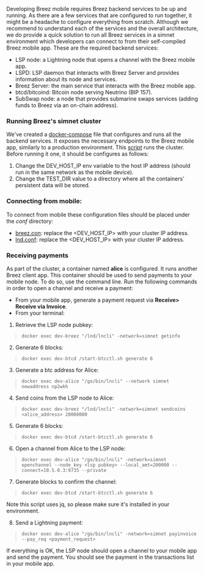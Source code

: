 Developing Breez mobile requires Breez backend services to be up and running. As there are a few services that are configured to run together, it might be a headache to configure everything from scratch. Although we recommend to understand each of the services and the overall architecture, we do provide a quick solution to run all Breez services in a simnet environment which developers can connect to from their self-compiled Breez mobile app.
These are the required backend services:
* LSP node: a Lightning node that opens a channel with the Breez mobile app.
* LSPD: LSP daemon that interacts with Breez Server and provides information about its node and services.
* Breez Server: the main service that interacts with the Breez mobile app.
* btcd/bitcoind: Bitcoin node serving Neutrino (BIP 157).
* SubSwap node: a node that provides submarine swaps services (adding funds to Breez via an on-chain address).

### Running Breez's simnet cluster
We've created a [docker-compose](https://github.com/breez/breez/blob/master/docker/dev-simnet.yml) file that configures and runs all the backend services. It exposes the necessary endpoints to the Breez mobile app, similarly to a production environment.
This [script](https://github.com/breez/breez/blob/master/docker/start-dev-env.sh) runs the cluster. Before running it one, it should be configures as follows:
1. Change the DEV_HOST_IP env variable to the host IP address (should run in the same network as the mobile device).
2. Change the TEST_DIR value to a directory where all the containers' persistent data will be stored.

### Connecting from mobile:
To connect from mobile these configuration files should be placed under the _conf_ directory:
* [breez.con](https://github.com/breez/breezmobile/blob/master/conf/simnet/breez.conf): replace the <DEV_HOST_IP> with your cluster IP address.
* [lnd.conf](https://github.com/breez/breezmobile/blob/master/conf/simnet/lnd.conf): replace the <DEV_HOST_IP> with your cluster IP address.

### Receiving payments
As part of the cluster, a container named **alice** is configured. It runs another Breez client app. This container should be used to send payments to your mobile node. To do so, use the command line.
Run the following commands in order to open a channel and receive a payment:
* From your mobile app, generate a payment request via **Receive> Receive via Invoice**.
* From your terminal:
1. Retrieve the LSP node pubkey: 
> `docker exec dev-breez "/lnd/lncli" -network=simnet getinfo`
2. Generate 6 blocks: 
> `docker exec dev-btcd /start-btcctl.sh generate 6`
3. Generate a btc address for Alice: 
> `docker exec dev-alice "/go/bin/lncli" --network simnet newaddress np2wkh`
4. Send coins from the LSP node to Alice: 
>`docker exec dev-breez "/lnd/lncli" -network=simnet sendcoins <alice_address> 20000000`
5. Generate 6 blocks: 
> `docker exec dev-btcd /start-btcctl.sh generate 6`
6. Open a channel from Alice to the LSP node: 
>`docker exec dev-alice "/go/bin/lncli" -network=simnet openchannel --node_key <lsp pubkey> --local_amt=200000 --connect=10.5.0.3:9735 --private`
7. Generate blocks to confirm the channel: 
>`docker exec dev-btcd /start-btcctl.sh generate 6`

Note this script uses jq, so please make sure it's installed in your environment.

8. Send a Lightning payment: 
>`docker exec dev-alice "/go/bin/lncli" -network=simnet payinvoice --pay_req <payment_request>`

If everything is OK, the LSP node should open a channel to your mobile app and send the payment. You should see the payment in the transactions list in your mobile app.
